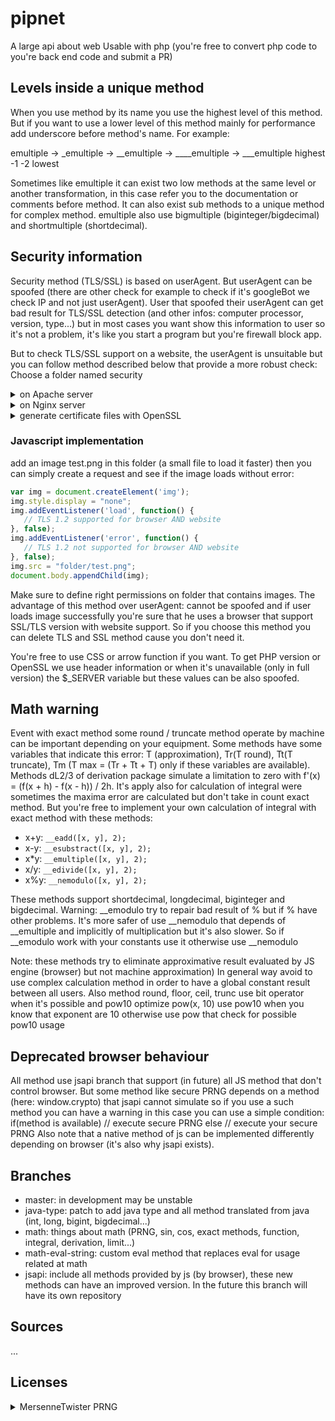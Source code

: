 # pipnet
A large api about web
Usable with php (you're free to convert php code to you're back end code and submit a PR)

## Levels inside a unique method
When you use method by its name you use the highest level of this method. But if you want to use a lower level of this method mainly for performance add underscore before method's name. For example:

emultiple -> _emultiple -> __emultiple  -> ____emultiple
                        -> ___emultiple
highest         -1             -2              lowest

Sometimes like emultiple it can exist two low methods at the same level or another transformation, in this case refer you to the documentation or comments before method. It can also exist sub methods to a unique method for complex method.
emultiple also use bigmultiple (biginteger/bigdecimal) and shortmultiple (shortdecimal).

## Security information
Security method (TLS/SSL) is based on userAgent. But userAgent can be spoofed (there are other check for example to check if it's googleBot we check IP and not just userAgent). User that spoofed their userAgent can get bad result for TLS/SSL detection (and other infos: computer processor, version, type...) but in most cases you want show this information to user so it's not a problem, it's like you start a program but you're firewall block app.

But to check TLS/SSL support on a website, the userAgent is unsuitable but you can follow method described below that provide a more robust check:
Choose a folder named security

<details>
  <summary>on Apache server</summary>
   in `ssl.conf` on security folder with http2_module and mod_ssl enabled<br/><br/>

   ```conf
   <VirtualHost *:443>
      ServerName www.example.com
      
      <IfModule http2_module>
         Protocols h2 http/1.1
      </IfModule>
      <IfModule ssl_module>
         SSLEngine on
         SSLCertificateFile "/path/to/www.example.com.cert" # use openssl to generate cert / key files
         SSLCertificateKeyFile "/path/to/www.example.com.key"
         
         SSLUseStapling On # enable better method of listening status certificate
         SSLStaplingCache "shmcb:ssl_stapling(32768)"
      </IfModule>
      
      # if ssl.conf isn't located inside security folder you can use Location scope
      #<Location "/security">
         <IfModule ssl_module>
            SSLProtocol all -SSLv2 -SSLv3 -TLSv1 -TLSv1.1 # version that isn't supported (all without the version that you check: here it's TLS 1.2)
            SSLCipherSuite HIGH:!aNULL:!MD5:!3DES # high cipher
            #SSLCipherSuite RC4-SHA:AES128-SHA:HIGH:!aNULL:!MD5 high cipher algorithm optimized speed (choosed by mod_ssl)
            SSLHonorCipherOrder on # disable client preference (avoid spoofed result)
         </IfModule>
      #</Location>
   </VirtualHost>
   ```
   See: https://httpd.apache.org/docs/trunk/fr/ssl/ssl_howto.html<br/>
   Reload Apache
</details>
<details>
  <summary>on Nginx server</summary>
   in `nginx.conf` or virtual domain config file with ngx_http_ssl_module enabled<br/><br/>

   ```conf
   #http {
      server {
         listen 443;
         server_name www.example.com;
         ssl on;
         ssl_certificate /etc/nginx/ssl/server.crt;
         ssl_certificate_key     /etc/nginx/ssl/server.key;

         ssl_stapling on; # enable better method of listening status certificate
         ssl_stapling_verify on;

         # if config file isn't located inside security folder you can use location scope
         #location /security {
            ssl_protocols TLSv1.2;
            ssl_prefer_server_ciphers on; # disable client preference
         #}
      }
   #}
   ```
   Check nginx config error with command: `nginx -t`<br/>
   See: https://nginx.org/en/docs/http/ngx_http_ssl_module.html#ssl_protocols<br/>
   Reload Nginx
</details>
<details>
   <summary>generate certificate files with OpenSSL</summary>
   in terminal:
   <ul>
      <li>openssl genrsa -des3 -out server.key 2048</li>
      <li>openssl req -new -key server.key -out server.csr</li>
      <li>(optional) openssl req -noout -text -in server.csr // check accurate info</li>
      <i>if when you reload server (Nginx or Apache) he cannot reads these file type to disable password:</i>
      <li>(unrecommended) - openssl rsa -in server.key -out server.unsafe.key</li>
   </ul>
</details>

### Javascript implementation
add an image test.png in this folder (a small file to load it faster)
then you can simply create a request and see if the image loads without error:

```Javascript
var img = document.createElement('img');
img.style.display = "none";
img.addEventListener('load', function() {
   // TLS 1.2 supported for browser AND website
}, false);
img.addEventListener('error', function() {
   // TLS 1.2 not supported for browser AND website
}, false);
img.src = "folder/test.png";
document.body.appendChild(img);
```
Make sure to define right permissions on folder that contains images.
The advantage of this method over userAgent: cannot be spoofed and if user loads image successfully
you're sure that he uses a browser that support SSL/TLS version with website support. So if you choose this method you can delete TLS and SSL method cause you don't need it.

You're free to use CSS or arrow function if you want.
To get PHP version or OpenSSL we use header information or when it's unavailable (only in full version) the $_SERVER variable but these values can be also spoofed. 

## Math warning
Event with exact method some round / truncate method operate by machine can be important depending on your equipment. Some methods have some variables that indicate this error: T (approximation), Tr(T round), Tt(T truncate), Tm (T max = (Tr + Tt + T) only if these variables are available). Methods dL2/3 of derivation package simulate a limitation to zero with f'(x) = (f(x + h) - f(x - h)) / 2h. It's apply also for calculation of integral were sometimes the maxima error are calculated but don't take in count exact method. But you're free to implement your own calculation of integral with exact method with these methods:

* x+y: `__eadd([x, y], 2);`
* x-y: `__esubstract([x, y], 2);`
* x*y: `__emultiple([x, y], 2);`
* x/y: `__edivide([x, y], 2);`
* x%y: `__nemodulo([x, y], 2);`

These methods support shortdecimal, longdecimal, biginteger and bigdecimal.
Warning: __emodulo try to repair bad result of % but if % have other problems. It's more safer of use __nemodulo that depends of __emultiple and implicitly of multiplication but it's also slower. So if __emodulo work with your constants use it otherwise use __nemodulo

Note: these methods try to eliminate approximative result evaluated by JS engine (browser) but not machine approximation)
In general way avoid to use complex calculation method in order to have a global constant result between all users.
Also method round, floor, ceil, trunc use bit operator when it's possible and pow10 optimize pow(x, 10)
use pow10 when you know that exponent are 10 otherwise use pow that check for possible pow10 usage

## Deprecated browser behaviour
All method use jsapi branch that support (in future) all JS method that don't control browser.
But some method like secure PRNG depends on a method (here: window.crypto) that jsapi cannot simulate so if you use a such method you can have a warning in this case you can use a simple condition:
if(method is available) // execute secure PRNG
else // execute your secure PRNG
Also note that a native method of js can be implemented differently depending on browser (it's also why jsapi exists).

## Branches
- master: in development may be unstable
- java-type: patch to add java type and all method translated from java (int, long, bigint, bigdecimal...)
- math: things about math (PRNG, sin, cos, exact methods, function, integral, derivation, limit...)
- math-eval-string: custom eval method that replaces eval for usage related at math
- jsapi: include all methods provided by js (by browser), these new methods can have an improved version. In the future this branch will have its own repository

## Sources
...

## Licenses
<details>
  <summary>MersenneTwister PRNG</summary>
    A C-program for MT19937, with initialization improved 2002/2/10.
    Coded by Takuji Nishimura and Makoto Matsumoto.
    This is a faster version by taking Shawn Cokus's optimization,
    Matthe Bellew's simplification, Isaku Wada's real version.

    Before using, initialize the state by using init_genrand(seed) 
    or init_by_array(init_key, key_length).

    Copyright (C) 1997 - 2002, Makoto Matsumoto and Takuji Nishimura,
    All rights reserved.                          

   Redistribution and use in source and binary forms, with or without
   modification, are permitted provided that the following conditions
   are met:

     1. Redistributions of source code must retain the above copyright
        notice, this list of conditions and the following disclaimer.

     2. Redistributions in binary form must reproduce the above copyright
        notice, this list of conditions and the following disclaimer in the
        documentation and/or other materials provided with the distribution.

     3. The names of its contributors may not be used to endorse or promote 
        products derived from this software without specific prior written 
        permission.

   THIS SOFTWARE IS PROVIDED BY THE COPYRIGHT HOLDERS AND CONTRIBUTORS
   "AS IS" AND ANY EXPRESS OR IMPLIED WARRANTIES, INCLUDING, BUT NOT
   LIMITED TO, THE IMPLIED WARRANTIES OF MERCHANTABILITY AND FITNESS FOR
   A PARTICULAR PURPOSE ARE DISCLAIMED.  IN NO EVENT SHALL THE COPYRIGHT OWNER OR
   CONTRIBUTORS BE LIABLE FOR ANY DIRECT, INDIRECT, INCIDENTAL, SPECIAL,
   EXEMPLARY, OR CONSEQUENTIAL DAMAGES (INCLUDING, BUT NOT LIMITED TO,
   PROCUREMENT OF SUBSTITUTE GOODS OR SERVICES; LOSS OF USE, DATA, OR
   PROFITS; OR BUSINESS INTERRUPTION) HOWEVER CAUSED AND ON ANY THEORY OF
   LIABILITY, WHETHER IN CONTRACT, STRICT LIABILITY, OR TORT (INCLUDING
   NEGLIGENCE OR OTHERWISE) ARISING IN ANY WAY OUT OF THE USE OF THIS
   SOFTWARE, EVEN IF ADVISED OF THE POSSIBILITY OF SUCH DAMAGE.


   Any feedback is very welcome.
   http://www.math.sci.hiroshima-u.ac.jp/~m-mat/MT/emt.html
   email: m-mat @ math.sci.hiroshima-u.ac.jp (remove space)
</details>